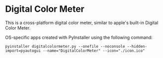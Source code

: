 # Digital Color Meter

This is a cross-platform digital color meter, similar to apple's built-in Digital Color Meter.

OS-specific apps created with PyInstaller using the following command:

```
pyinstaller digitalcolormeter.py --onefile --noconsole --hidden-import=pyautogui --name="DigitalColorMeter" --icon="./icon.ico"
```